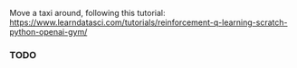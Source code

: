 Move a taxi around, following this tutorial: https://www.learndatasci.com/tutorials/reinforcement-q-learning-scratch-python-openai-gym/


### TODO
